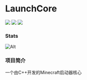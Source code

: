 # LaunchCore

![](https://img.shields.io/github/repo-size/Panda98277/UnknownLaunchCore)
![](https://img.shields.io/github/stars/Panda98277/UnknownLaunchCore)
![](https://img.shields.io/github/commit-activity/y/Panda98277/UnknownLaunchCore)

### Stats
![Alt](https://repobeats.axiom.co/api/embed/8dc1e879a4d39d8cb5a8f947743fee48ee42b16e.svg "Repobeats analytics image")

### 项目简介
一个由C++开发的Minecraft启动器核心
	
